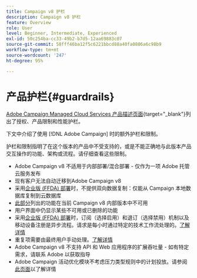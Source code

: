 ```yaml
---
title: Campaign v8 护栏
description: Campaign v8 护栏
feature: Overview
role: User
level: Beginner, Intermediate, Experienced
exl-id: 50c254ba-cc33-49b2-b7d5-12aa69883c07
source-git-commit: 58fff46ba12f5c6221bbcd88a40fa0806a6c98b9
workflow-type: tm+mt
source-wordcount: '247'
ht-degree: 95%

---
```


# 产品护栏{#guardrails}

[Adobe Campaign Managed Cloud Services 产品描述页面](https://helpx.adobe.com/cn/legal/product-descriptions/adobe-campaign-managed-cloud-services.html){target=&quot;_blank&quot;}列出了授权、产品限制和性能护栏。

下文中介绍了使用 [!DNL Adobe Campaign] 时的额外护栏和限制。

护栏和限制指明了在这个版本的产品中不受支持的，或是不能正确地与此版本产品交互操作的功能、架构或流程。请仔细查看这些限制。

* Adobe Campaign v8 不适用于内部部署/混合部署 - 仅作为一项 Adobe 托管云服务发布
* 现有客户无法自动迁移到Adobe Campaign v8
* 采用[企业版 (FFDA) 部署](../architecture/enterprise-deployment.md)时，不提供双向数据复制：仅能从 Campaign 本地数据库复制到云数据库
* [此部分](v7-to-v8.md#gs-unavailable-features)列出的功能在当前 Campaign v8 内部版本中不可用
* 用户界面中仍显示某些不可用或已删除的功能
* 采用[企业版 (FFDA) 部署](../architecture/enterprise-deployment.md)时，订阅（选择启用）和退订（选择禁用）机制以及移动设备注册是异步流程。请求是每小时通过特定的技术工作流处理的。[了解详情](../architecture/replication.md#tech-wf)
* 重复项需要由最终用户手动处理。[了解详情](../architecture/keys.md)
* Adobe Campaign v8 不支持 API 和 Web 应用程序的扩展吞吐量 - 如有特定需求，请联系 Adobe 以获取指导
* Adobe Campaign 活动优化模块不考虑压力类型规则中的计划投放。请参阅[此页面](https://experienceleague.adobe.com/docs/campaign/automation/campaign-optimization/pressure-rules.html?lang=zh-Hans)以了解详情